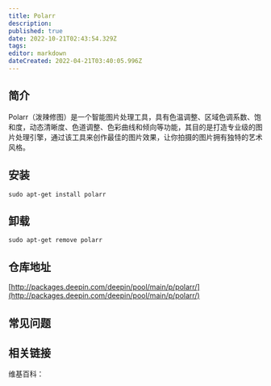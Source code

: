 ```yaml
---
title: Polarr
description: 
published: true
date: 2022-10-21T02:43:54.329Z
tags: 
editor: markdown
dateCreated: 2022-04-21T03:40:05.996Z
---
```


## 简介

Polarr（泼辣修图）是一个智能图片处理工具，具有色温调整、区域色调系数、饱和度，动态清晰度、色道调整、色彩曲线和倾向等功能，其目的是打造专业级的图片处理引擎，通过该工具来创作最佳的图片效果，让你拍摄的图片拥有独特的艺术风格。

## 安装

`sudo apt-get install polarr`

## 卸载

`sudo apt-get remove polarr`

## 仓库地址

[http://packages.deepin.com/deepin/pool/main/p/polarr/](http://packages.deepin.com/deepin/pool/main/p/polarr/)

## 常见问题

## 相关链接

维基百科：
